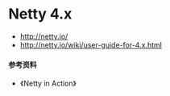 # Netty 4.x

- http://netty.io/
- http://netty.io/wiki/user-guide-for-4.x.html

#### 参考资料
- 《Netty in Action》